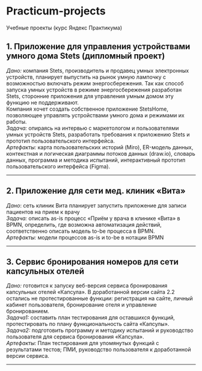 # Practicum-projects
Учебные проекты (курс Яндекс Практикума)  

## **1. Приложение для управления устройствами умного дома Stets (дипломный проект)**  
*Дано:* компания Stets, производитель и продавец умных электронных устройств, планирует выпустить на рынок умную лампочку с возможностью включать режим энергосбережения. Так как способ запуска умных устройств в режиме энергосбережения разработан Stets, сторонние приложения для управления умным домом эту функцию не поддерживают.   
Компания хочет создать собственное приложение StetsHome, позволяющее управлять устройствами умного дома и режимами их работы.  
*Задача:* опираясь на интервью с маркетологом и пользователями умных устройств Stets, разработать требования к приложению Stets и прототип пользовательского интерфейса.  
*Артефакты:* карта пользовательских историй (Miro), ER-модель данных, контекстная и логическая диаграммы потоков данных (draw.io), словарь данных, программа и методика испытаний, интерактивный прототип пользовательского интерфейса (Figma).   
*******

## **2. Приложение для сети мед. клиник «Вита»**  
*Дано*: сеть клиник Вита планирует запустить приложение для записи пациентов на прием к врачу  
*Задача:* описать as-is процесс «Приём у врача в клинике «Вита» в BPMN, определить, где возможна автоматизация действий, соответственно описать модель to-be процесса в BPMN.  
*Артефакты:* модели процессов as-is и to-be в нотации BPMN   
*******

## **3. Сервис бронирования номеров для сети капсульных отелей**  
*Дано:* готовится к запуску веб-версия сервиса бронирования капсульных отелей «Капсула». В доработанной версии сайта 2.2 остались не протестированные функции: регистрация на сайте, личный кабинет пользователя, бронирование отеля и управление бронированием.  
*Задача1:* составить план тестирования для оставшихся функций, протестировать по плану функциональность сайта «Капсулы».  
*Задача2:* подготовить программу и методику испытаний и руководство пользователя для сервиса бронирования «Капсула».  
*Артефакты:* План тестирования для упомянутых функций с результатами тестов; ПМИ, руководство пользователя к доработанной версии сервиса.  
*******
